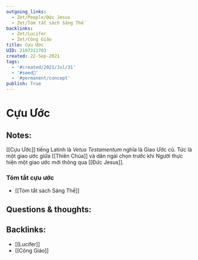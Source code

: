 ```yaml
---
outgoing_links:
  - Zet/People/Đức Jesus
  - Zet/Tóm tắt sách Sáng Thế
backlinks:
  - Zet/Lucifer
  - Zet/Công Giáo
title: Cựu Ước
UID: 2107311703
created: 22-Sep-2021
tags:
  - '#created/2021/Jul/31'
  - '#seed🥜'
  - '#permanent/concept'
publish: True
---
```

# Cựu Ước

## Notes:
[[Cựu Ước]] tiếng Latinh là _Vetus Testamentum_ nghĩa là Giao Ước cũ. Tức là một giao ước giữa [[Thiên Chúa]] và dân ngài chọn trước khi Người thực hiện một giao ước mới thông qua [[Đức Jesus]].

### Tóm tắt cựu ước
- [[Tóm tắt sách Sáng Thế]]

## Questions & thoughts:


## Backlinks:
- [[Lucifer]]
- [[Công Giáo]]
